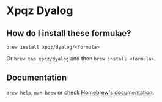 # Xpqz Dyalog

## How do I install these formulae?

`brew install xpqz/dyalog/<formula>`

Or `brew tap xpqz/dyalog` and then `brew install <formula>`.

## Documentation

`brew help`, `man brew` or check [Homebrew's documentation](https://docs.brew.sh).
